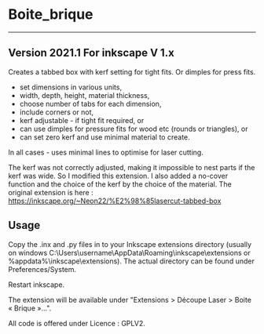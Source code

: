# Boite_brique
-----
Version 2021.1
For inkscape V 1.x
-----

Creates a tabbed box with kerf setting for tight fits. Or dimples for press fits.

- set dimensions in various units,
- width, depth, height, material thickness,
- choose number of tabs for each dimension,
- include corners or not,
- kerf adjustable - if tight fit required, or
- can use dimples for pressure fits for wood etc (rounds or triangles), or
- can set zero kerf and use minimal material to create.

In all cases - uses minimal lines to optimise for laser cutting.

The kerf was not correctly adjusted, making it impossible to nest parts if the kerf was wide. So I modified this extension.
I also added a no-cover function and the choice of the kerf by the choice of the material.
The original extension is here : https://inkscape.org/~Neon22/%E2%98%85lasercut-tabbed-box

Usage
-----

Copy the .inx and .py files in to your Inkscape extensions directory (usually on windows C:\Users\username\AppData\Roaming\inkscape\extensions or %appdata%\inkscape\extensions). 
The actual directory can be found under Preferences/System.

Restart inkscape.

The extension will be available under "Extensions > Découpe Laser > Boite « Brique »...".

All code is offered under Licence : GPLV2.